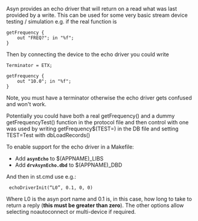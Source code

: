 Asyn provides an echo driver that will return on a read what was last provided by a write. This can
be used for some very basic stream device testing / simulation e.g. if the real function is

```
getFrequency {
    out "FREQ?"; in "%f";
}
```

Then by connecting the device to the echo driver you could write

```
Terminator = ETX;

getFrequency {
    out "10.0"; in "%f";
}
```

Note, you must have a terminator otherwise the echo driver gets confused and won't work.

Potentially you could have both a real  getFrequency()  and a dummy getFrequencyTest() function in the protocol file and then control with one was used by writing   getFrequency$(TEST=)   in the DB file and setting   TEST=Test   with dbLoadRecords() 

To enable support for the echo driver in a Makefile:
* Add  **`asynEcho`** to $(APPNAME)_LIBS
* Add  **`drvAsynEcho.dbd`**  to $(APPNAME)_DBD

And then in st.cmd use e.g.:

`` 
echoDriverInit(“L0”, 0.1, 0, 0)
``

Where L0 is the asyn port name and 0.1 is, in this case, how long to take to return a reply (**this must be greater than zero**). The other options allow selecting noautoconnect or multi-device if required.

